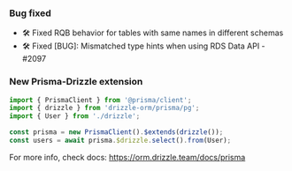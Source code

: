 ### Bug fixed

- 🛠️ Fixed RQB behavior for tables with same names in different schemas
- 🛠️ Fixed [BUG]: Mismatched type hints when using RDS Data API - #2097

### New Prisma-Drizzle extension  

```ts
import { PrismaClient } from '@prisma/client';
import { drizzle } from 'drizzle-orm/prisma/pg';
import { User } from './drizzle';

const prisma = new PrismaClient().$extends(drizzle());
const users = await prisma.$drizzle.select().from(User);
```

For more info, check docs: https://orm.drizzle.team/docs/prisma
